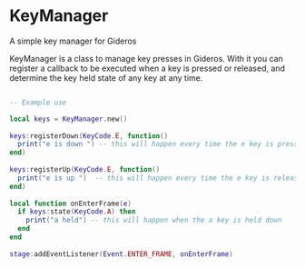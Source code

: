 # KeyManager

A simple key manager for Gideros

KeyManager is a class to manage key presses in Gideros. With it you can register a callback to be executed when a key is pressed or released, and determine the key held state of any key at any time.

```Lua

-- Example use

local keys = KeyManager.new()
 
keys:registerDown(KeyCode.E, function()
  print("e is down ") -- this will happen every time the e key is pressed
end)
 
keys:registerUp(KeyCode.E, function()
  print("e is up ")  -- this will happen every time the e key is released
end)
 
local function onEnterFrame(e)
  if keys:state(KeyCode.A) then
    print("a held") -- this will happen when the a key is held down
  end
end
 
stage:addEventListener(Event.ENTER_FRAME, onEnterFrame)
```
